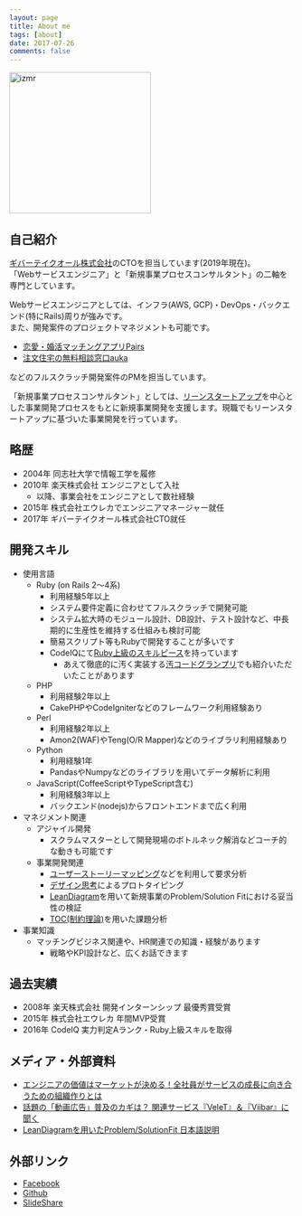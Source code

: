 ```yaml
---
layout: page
title: About me
tags: [about]
date: 2017-07-26
comments: false
---
```


<img src="/assets/img/photo.jpg" alt="izmr" style="width:250px"/>

## 自己紹介
[ギバーテイクオール株式会社](http://givertakeall.co.jp/)のCTOを担当しています(2019年現在)。<br/>
「Webサービスエンジニア」と「新規事業プロセスコンサルタント」の二軸を専門としています。

Webサービスエンジニアとしては、インフラ(AWS, GCP)・DevOps・バックエンド(特にRails)周りが強みです。<br/>
また、開発案件のプロジェクトマネジメントも可能です。

* [恋愛・婚活マッチングアプリPairs](https://www.pairs.lv/)
* [注文住宅の無料相談窓口auka](https://auka.jp/)

などのフルスクラッチ開発案件のPMを担当しています。

「新規事業プロセスコンサルタント」としては、[リーンスタートアップ](https://ja.wikipedia.org/wiki/%E3%83%AA%E3%83%BC%E3%83%B3%E3%82%B9%E3%82%BF%E3%83%BC%E3%83%88%E3%82%A2%E3%83%83%E3%83%97)を中心とした事業開発プロセスをもとに新規事業開発を支援します。現職でもリーンスタートアップに基づいた事業開発を行っています。

## 略歴
* 2004年 同志社大学で情報工学を履修
* 2010年 楽天株式会社 エンジニアとして入社
  * 以降、事業会社をエンジニアとして数社経験
* 2015年 株式会社エウレカでエンジニアマネージャー就任
* 2017年 ギバーテイクオール株式会社CTO就任

## 開発スキル
* 使用言語
  * Ruby (on Rails 2〜4系)
    * 利用経験5年以上
    * システム要件定義に合わせてフルスクラッチで開発可能
    * システム拡大時のモジュール設計、DB設計、テスト設計など、中長期的に生産性を維持する仕組みも検討可能
    * 簡易スクリプト等もRubyで開発することが多いです
    * CodeIQにて[Ruby上級のスキルピース](https://codeiq.jp/skill_badge/49/3)を持っています
      * あえて徹底的に汚く実装する[汚コードグランプリ](https://codeiq.jp/magazine/2015/02/21347/)でも紹介いただいたことがあります
  * PHP
    * 利用経験2年以上
    * CakePHPやCodeIgniterなどのフレームワーク利用経験あり
  * Perl
    * 利用経験2年以上
    * Amon2(WAF)やTeng(O/R Mapper)などのライブラリ利用経験あり
  * Python
    * 利用経験1年
    * PandasやNumpyなどのライブラリを用いてデータ解析に利用
  * JavaScript(CoffeeScriptやTypeScript含む)
    * 利用経験3年以上
    * バックエンド(nodejs)からフロントエンドまで広く利用
* マネジメント関連
  * アジャイル開発
    * スクラムマスターとして開発現場のボトルネック解消などコーチ的な動きも可能です
  * 事業開発関連
    * [ユーザーストーリーマッピング](http://qiita.com/Koki_jp/items/6aebc73bedd0a932dcb8)などを利用して要求分析
    * [デザイン思考](http://blog.btrax.com/jp/2015/05/01/design-thinking1/)によるプロトタイピング
    * [LeanDiagram](https://www.slideshare.net/tatsuyaizumori/leandiagramproblemsolutionfit)を用いて新規事業のProblem/Solution Fitにおける妥当性の検証
    * [TOC(制約理論)](https://toc-consulting.jp/toc/about-toc)を用いた課題分析
* 事業知識
  * マッチングビジネス関連や、HR関連での知識・経験があります
    * 戦略やKPI設計など、広くお話できます

## 過去実績
* 2008年 楽天株式会社 開発インターンシップ 最優秀賞受賞
* 2015年 株式会社エウレカ 年間MVP受賞
* 2016年 CodeIQ 実力判定Aランク・Ruby上級スキルを取得

## メディア・外部資料
* [エンジニアの価値はマーケットが決める！全社員がサービスの成長に向き合うための組織作りとは](https://seleck.cc/611)
* [話題の「動画広告」普及のカギは？ 関連サービス『VeleT』＆『Viibar』に聞く](http://type.jp/et/log/article/digi-marketing-douga)
* [LeanDiagramを用いたProblem/SolutionFit 日本語説明](https://www.slideshare.net/tatsuyaizumori/leandiagramproblemsolutionfit)

## 外部リンク
* [Facebook](https://www.facebook.com/tatsuya.izumori)
* [Github](https://github.com/izmr)
* [SlideShare](https://www.slideshare.net/tatsuyaizumori)
